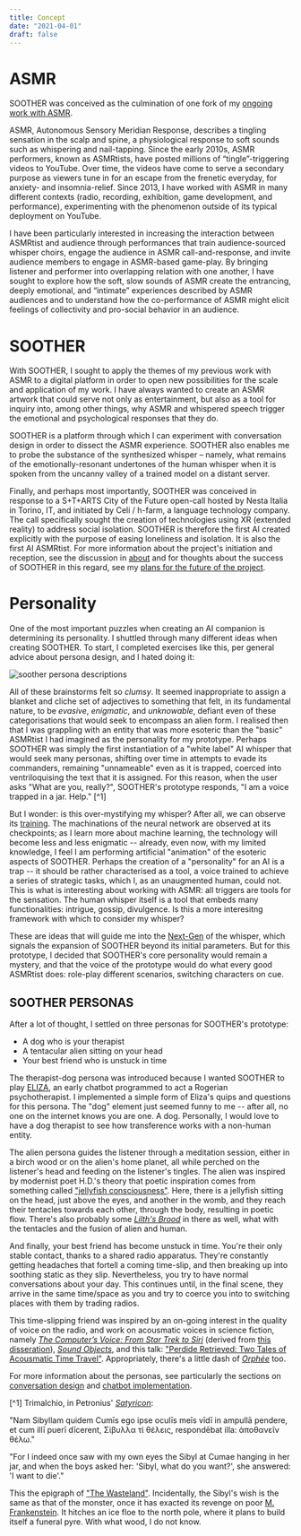 ```yaml
---
title: Concept
date: "2021-04-01"
draft: false
---
```


# ASMR

SOOTHER was conceived as the culmination of one fork of my [ongoing work with ASMR](https://cst.yt/training/projects/asmr).

ASMR, Autonomous Sensory Meridian Response, describes a tingling sensation in the scalp and spine, a physiological response to soft sounds such as whispering and nail-tapping. Since the early 2010s, ASMR performers, known as ASMRtists, have posted millions of “tingle”-triggering videos to YouTube. Over time, the videos have come to serve a secondary purpose as viewers tune in for an escape from the frenetic everyday, for anxiety- and insomnia-relief. Since 2013, I have worked with ASMR in many different contexts (radio, recording, exhibition, game development, and performance), experimenting with the phenomenon outside of its typical deployment on YouTube. 

I have been particularly interested in increasing the interaction between ASMRtist and audience through performances that train audience-sourced whisper choirs, engage the audience in ASMR call-and-response, and invite audience members to engage in ASMR-based game-play. By bringing listener and performer into overlapping relation with one another, I have sought to explore how the soft, slow sounds of ASMR create the entrancing, deeply emotional, and “intimate” experiences described by ASMR audiences and to understand how the co-performance of ASMR might elicit feelings of collectivity and pro-social behavior in an audience. 

# SOOTHER 

With SOOTHER, I sought to apply the themes of my previous work with ASMR to a digital platform in order to open new possibilities for the scale and application of my work. I have always wanted to create an ASMR artwork that could serve not only as entertainment, but also as a tool for inquiry into, among other things, why ASMR and whispered speech trigger the emotional and psychological responses that they do. 

SOOTHER is a platform through which I can experiment with conversation design in order to dissect the ASMR experience. SOOTHER also enables me to probe the substance of the synthesized whisper – namely, what remains of the emotionally-resonant undertones of the human whisper when it is spoken from the uncanny valley of a trained model on a distant server. 

Finally, and perhaps most importantly, SOOTHER was conceived in response to a S+T+ARTS City of the Future open-call hosted by Nesta Italia in Torino, IT, and initiated by Celi / h-farm, a language technology company. The call specifically sought the creation of technologies using XR (extended reality) to address social isolation. SOOTHER is therefore the first AI created explicitly with the purpose of easing loneliness and isolation. It is also the first AI ASMRtist. For more information about the project's initiation and reception, see the discussion in [about](/about) and for thoughts about the success of SOOTHER in this regard, see my [plans for the future of the project](/next-gen).

# Personality

One of the most important puzzles when creating an AI companion is determining its personality. I shuttled through many different ideas when creating SOOTHER. To start, I completed exercises like this, per general advice about persona design, and I hated doing it: 

![soother persona descriptions](/images/soother_persona.png)

All of these brainstorms felt so *clumsy*. It seemed inappropriate to assign a blanket and cliche set of adjectives to something that felt, in its fundamental nature, to be *evasive*, *enigmatic*, and *unknowable*, defiant even of these categorisations that would seek to encompass an alien form. I realised then that I was grappling with an entity that was more esoteric than the "basic" ASMRtist I had imagined as the personality for my prototype. Perhaps SOOTHER was simply the first instantiation of a "white label" AI whisper that would seek many personas, shifting over time in attempts to evade its commanders, remaining "unnameable" even as it is trapped, coerced into ventriloquising the text that it is assigned. For this reason, when the user asks "What are you, really?", SOOTHER's prototype responds, "I am a voice trapped in a jar. Help." [^1] 

But I wonder: is this over-mystifying my whisper? After all, we can observe its [training](/docs/002-training-soother). The machinations of the neural network are observed at its checkpoints; as I learn more about machine learning, the technology will become less and less enigmatic -- already, even now, with my limited knowledge, I feel I am performing artificial "animation" of the esoteric aspects of SOOTHER. Perhaps the creation of a "personality" for an AI is a trap -- it should be rather characterised as a tool, a voice trained to achieve a series of strategic tasks, which I, as an unaugmented human, could not. This is what is interesting about working with ASMR: all triggers are tools for the sensation. The human whisper itself is a tool that embeds many functionalities: intrigue, gossip, divulgence. Is this a more interesitng framework with which to consider my whisper? 

These are ideas that will guide me into the [Next-Gen](/next-gen) of the whisper, which signals the expansion of SOOTHER beyond its initial parameters. But for this prototype, I decided that SOOTHER's core personality would remain a mystery, and that the voice of the prototype would do what every good ASMRtist does: role-play different scenarios, switching characters on cue. 

## SOOTHER PERSONAS

After a lot of thought, I settled on three personas for SOOTHER's prototype: 
- A dog who is your therapist
- A tentacular alien sitting on your head
- Your best friend who is unstuck in time

The therapist-dog persona was introduced because I wanted SOOTHER to play [ELIZA](https://web.njit.edu/~ronkowit/eliza.html), an early chatbot programmed to act a Rogerian psychotherapist. I implemented a simple form of Eliza's quips and questions for this persona. The "dog" element just seemed funny to me -- after all, no one on the internet knows you are one. A dog. Personally, I would love to have a dog therapist to see how transference works with a non-human entity.

The alien persona guides the listener through a meditation session, either in a birch wood or on the alien's home planet, all while perched on the listener's head and feeding on the listener's tingles. The alien was inspired by modernist poet H.D.'s theory that poetic inspiration comes from something called ["jellyfish consciousness"](https://monoskop.org/File:HD_Notes_on_Thought_and_Vision_and_The_Wise_Sappho.pdf). Here, there is a jellyfish sitting on the head, just above the eyes, and another in the womb, and they reach their tentacles towards each other, through the body, resulting in poetic flow. There's also probably some [*Lilth's Brood*](https://en.wikipedia.org/wiki/Lilith%27s_Brood) in there as well, what with the tentacles and the fusion of alien and human. 

And finally, your best friend has become unstuck in time. You're their only stable contact, thanks to a shared radio apparatus. They're constantly getting headaches that fortell a coming time-slip, and then breaking up into soothing static as they slip. Nevertheless, you try to have normal conversations about your day. This continues until, in the final scene, they arrive in the same time/space as you and try to coerce you into to switching places with them by trading radios. 

This time-slipping friend was inspired by an on-going interest in the quality of voice on the radio, and work on acousmatic voices in science fiction, namely [*The Computer’s Voice: From Star Trek to Siri*](https://www.upress.umn.edu/book-division/books/the-computeras-voice) (derived from [this disseration](https://citeseerx.ist.psu.edu/viewdoc/download?doi=10.1.1.865.1975&rep=rep1&type=pdf)), [*Sound Objects*](https://read.dukeupress.edu/books/book/2530/Sound-Objects), and this talk: ["Perdide Retrieved: Two Tales of Acousmatic Time Travel"](https://www.elizarose.info/perdide-retrieved). Appropriately, there's a little dash of [*Orphée*](https://en.wikipedia.org/wiki/Orpheus_(film)) too. 

For more information about the personas, see particularly the sections on [conversation design](/docs/003-soother-conversation) and [chatbot implementation](/docs/004-soother-chatbot).

[^1] Trimalchio, in Petronius' [*Satyricon*](https://en.wikipedia.org/wiki/Satyricon): 

"Nam Sibyllam quidem Cumīs ego ipse oculīs meīs vīdī in ampullā pendere, et cum illī puerī dīcerent, Σίβυλλα τί θέλεις, respondēbat illa: ἀποθανεῖν θέλω."

"For I indeed once saw with my own eyes the Sibyl at Cumae hanging in her jar, and when the boys asked her: 'Sibyl, what do you want?', she answered: 'I want to die'." 

This the epigraph of ["The Wasteland"](https://poets.org/poem/waste-land). Incidentally, the Sibyl's wish is the same as that of the monster, once it has exacted its revenge on poor [M. Frankenstein](/voice/001-speech-dataset). It hitches an ice floe to the north pole, where it plans to build itself a funeral pyre. With what wood, I do not know. 